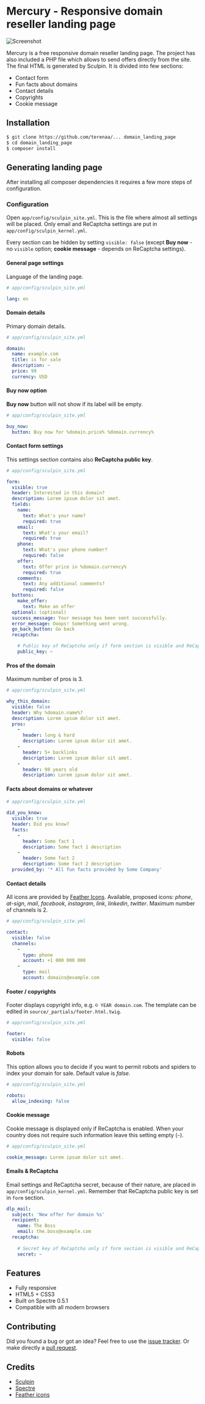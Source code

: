 # Mercury - Responsive domain reseller landing page

![Screenshot](screenshot.png)

Mercury is a free responsive domain reseller landing page. The project has also included a PHP file which allows to send offers directly from the site. The final HTML is generated by Sculpin. It is divided into few sections:

* Contact form
* Fun facts about domains
* Contact details
* Copyrights
* Cookie message

## Installation
```bash
$ git clone https://github.com/terenaa/... domain_landing_page
$ cd domain_landing_page
$ composer install
```

## Generating landing page
After installing all composer dependencies it requires a few more steps of configuration.

### Configuration

Open `app/config/sculpin_site.yml`. This is the file where almost all settings will be placed. Only email and ReCaptcha settings are put in `app/config/sculpin_kernel.yml`.

Every section can be hidden by setting `visible: false` (except **Buy now** - no `visible` option; **cookie message** - depends on ReCaptcha settings).

#### General page settings

Language of the landing page.

```yaml
# app/config/sculpin_site.yml

lang: en
```

#### Domain details

Primary domain details.

```yaml
# app/config/sculpin_site.yml

domain:
  name: example.com
  title: is for sale
  description: ~
  price: 99
  currency: USD
```

#### Buy now option

**Buy now** button will not show if its label will be empty.

```yaml
# app/config/sculpin_site.yml

buy_now:
  button: Buy now for %domain.price% %domain.currency%
```

#### Contact form settings

This settings section contains also **ReCaptcha public key**.

```yaml
# app/config/sculpin_site.yml

form:
  visible: true
  header: Interested in this domain?
  description: Lorem ipsum dolor sit amet.
  fields:
    name:
      text: What's your name?
      required: true
    email:
      text: What's your email?
      required: true
    phone:
      text: What's your phone number?
      required: false
    offer:
      text: Offer price in %domain.currency%
      required: true
    comments:
      text: Any additional comments?
      required: false
  buttons:
    make_offer:
      text: Make an offer
  optional: (optional)
  success_message: Your message has been sent successfully.
  error_message: Ooops! Something went wrong.
  go_back_button: Go back
  recaptcha:

    # Public key of ReCaptcha only if form section is visible and ReCaptcha is enabled
    public_key: ~
```

#### Pros of the domain

Maximum number of pros is 3.

```yaml
# app/config/sculpin_site.yml

why_this_domain:
  visible: false
  header: Why %domain.name%?
  description: Lorem ipsum dolor sit amet.
  pros:
    -
      header: long & hard
      description: Lorem ipsum dolor sit amet.
    -
      header: 5+ backlinks
      description: Lorem ipsum dolor sit amet.
    -
      header: 98 years old
      description: Lorem ipsum dolor sit amet.
```

#### Facts about domains or whatever

```yaml
# app/config/sculpin_site.yml

did_you_know:
  visible: true
  header: Did you know?
  facts:
    -
      header: Some fact 1
      description: Some fact 1 description
    -
      header: Some fact 2
      description: Some fact 2 description
  provided_by: '* All fun facts provided by Some Company'
```

#### Contact details

All icons are provided by [Feather Icons](https://feathericons.com/). Available, proposed icons: *phone*, *at-sign*, *mail*, *facebook*, *instagram*, *link*, *linkedin*, *twitter*. Maximum number of channels is 2. 

```yaml
# app/config/sculpin_site.yml

contact:
  visible: false
  channels:
    -
      type: phone
      account: +1 000 000 000
    -
      type: mail
      account: domains@example.com
```

#### Footer / copyrights

Footer displays copyright info, e.g. `© YEAR domain.com`. The template can be edited in `source/_partials/footer.html.twig`.

```yaml
# app/config/sculpin_site.yml

footer:
  visible: false
```

#### Robots

This option allows you to decide if you want to permit robots and spiders to index your domain for sale. Default value is *false*.

```yaml
# app/config/sculpin_site.yml

robots:
  allow_indexing: false
```

#### Cookie message

Cookie message is displayed only if ReCaptcha is enabled. When your country does not require such information leave this setting empty (`~`). 

```yaml
# app/config/sculpin_site.yml

cookie_message: Lorem ipsum dolor sit amet.
```

#### Emails & ReCaptcha

Email settings and ReCaptcha secret, because of their nature, are placed in `app/config/sculpin_kernel.yml`. Remember that ReCaptcha public key is set in `form` section.

```yaml
dlp_mail:
  subject: 'New offer for domain %s'
  recipient:
    name: The Boss
    email: the.boss@example.com
  recaptcha:
  
    # Secret key of ReCaptcha only if form section is visible and ReCaptcha is enabled
    secret: ~
```

## Features
* Fully responsive
* HTML5 + CSS3
* Built on Spectre 0.5.1
* Compatible with all modern browsers

## Contributing

Did you found a bug or got an idea? Feel free to use the [issue tracker](//github.com/terenaa/mercury-reseller-landing-page/issues). Or make directly a [pull request](//github.com/terenaa/mercury-reseller-landing-page/pulls).

## Credits
* [Sculpin](https://sculpin.io/)
* [Spectre](https://picturepan2.github.io/spectre/)
* [Feather icons](https://feathericons.com/)

